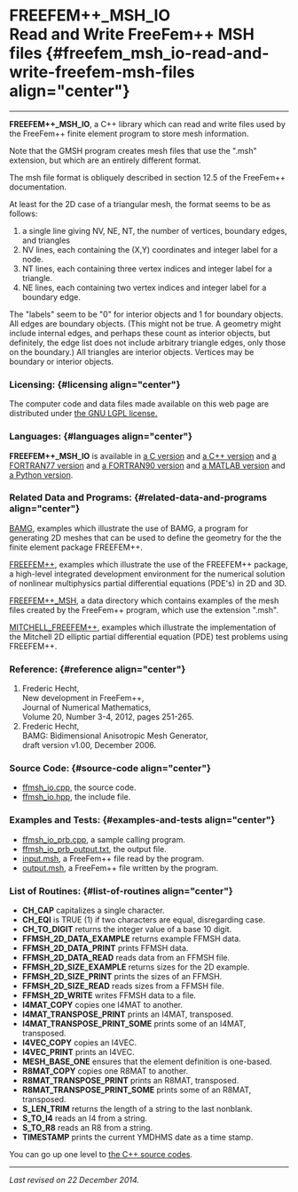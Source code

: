 FREEFEM++\_MSH\_IO\
Read and Write FreeFem++ MSH files {#freefem_msh_io-read-and-write-freefem-msh-files align="center"}
==================================

------------------------------------------------------------------------

**FREEFEM++\_MSH\_IO**, a C++ library which can read and write files
used by the FreeFem++ finite element program to store mesh information.

Note that the GMSH program creates mesh files that use the ".msh"
extension, but which are an entirely different format.

The msh file format is obliquely described in section 12.5 of the
FreeFem++ documentation.

At least for the 2D case of a triangular mesh, the format seems to be as
follows:

1.  a single line giving NV, NE, NT, the number of vertices, boundary
    edges, and triangles
2.  NV lines, each containing the (X,Y) coordinates and integer label
    for a node.
3.  NT lines, each containing three vertex indices and integer label for
    a triangle.
4.  NE lines, each containing two vertex indices and integer label for a
    boundary edge.

The "labels" seem to be "0" for interior objects and 1 for boundary
objects. All edges are boundary objects. (This might not be true. A
geometry might include internal edges, and perhaps these count as
interior objects, but definitely, the edge list does not include
arbitrary triangle edges, only those on the boundary.) All triangles are
interior objects. Vertices may be boundary or interior objects.

### Licensing: {#licensing align="center"}

The computer code and data files made available on this web page are
distributed under [the GNU LGPL license.](../../txt/gnu_lgpl.txt)

### Languages: {#languages align="center"}

**FREEFEM++\_MSH\_IO** is available in [a C
version](../../c_src/freefem++_msh_io/freefem++_msh_io.md) and [a C++
version](../../master/freefem++_msh_io/freefem++_msh_io.md) and [a
FORTRAN77 version](../../f77_src/freefem++_msh_io/freefem++_msh_io.md)
and [a FORTRAN90
version](../../f_src/freefem++_msh_io/freefem++_msh_io.md) and [a
MATLAB version](../../m_src/freefem++_msh_io/freefem++_msh_io.md) and
[a Python version](../../py_src/freefem++_msh_io/freefem++_msh_io.md).

### Related Data and Programs: {#related-data-and-programs align="center"}

[BAMG](../../examples/bamg/bamg.md), examples which illustrate the use
of BAMG, a program for generating 2D meshes that can be used to define
the geometry for the the finite element package FREEFEM++.

[FREEFEM++](../../examples/freefem++/freefem++.md), examples which
illustrate the use of the FREEFEM++ package, a high-level integrated
development environment for the numerical solution of nonlinear
multiphysics partial differential equations (PDE's) in 2D and 3D.

[FREEFEM++\_MSH](../../data/freefem++_msh/freefem++_msh.md), a data
directory which contains examples of the mesh files created by the
FreeFem++ program, which use the extension ".msh".

[MITCHELL\_FREEFEM++](../../examples/mitchell_freefem++/mitchell_freefem++.md),
examples which illustrate the implementation of the Mitchell 2D elliptic
partial differential equation (PDE) test problems using FREEFEM++.

### Reference: {#reference align="center"}

1.  Frederic Hecht,\
    New development in FreeFem++,\
    Journal of Numerical Mathematics,\
    Volume 20, Number 3-4, 2012, pages 251-265.
2.  Frederic Hecht,\
    BAMG: Bidimensional Anisotropic Mesh Generator,\
    draft version v1.00, December 2006.

### Source Code: {#source-code align="center"}

-   [ffmsh\_io.cpp](ffmsh_io.cpp), the source code.
-   [ffmsh\_io.hpp](ffmsh_io.hpp), the include file.

### Examples and Tests: {#examples-and-tests align="center"}

-   [ffmsh\_io\_prb.cpp](ffmsh_io_prb.cpp), a sample calling program.
-   [ffmsh\_io\_prb\_output.txt](ffmsh_io_prb_output.txt), the output
    file.
-   [input.msh](input.msh), a FreeFem++ file read by the program.
-   [output.msh](output.msh), a FreeFem++ file written by the program.

### List of Routines: {#list-of-routines align="center"}

-   **CH\_CAP** capitalizes a single character.
-   **CH\_EQI** is TRUE (1) if two characters are equal, disregarding
    case.
-   **CH\_TO\_DIGIT** returns the integer value of a base 10 digit.
-   **FFMSH\_2D\_DATA\_EXAMPLE** returns example FFMSH data.
-   **FFMSH\_2D\_DATA\_PRINT** prints FFMSH data.
-   **FFMSH\_2D\_DATA\_READ** reads data from an FFMSH file.
-   **FFMSH\_2D\_SIZE\_EXAMPLE** returns sizes for the 2D example.
-   **FFMSH\_2D\_SIZE\_PRINT** prints the sizes of an FFMSH.
-   **FFMSH\_2D\_SIZE\_READ** reads sizes from a FFMSH file.
-   **FFMSH\_2D\_WRITE** writes FFMSH data to a file.
-   **I4MAT\_COPY** copies one I4MAT to another.
-   **I4MAT\_TRANSPOSE\_PRINT** prints an I4MAT, transposed.
-   **I4MAT\_TRANSPOSE\_PRINT\_SOME** prints some of an I4MAT,
    transposed.
-   **I4VEC\_COPY** copies an I4VEC.
-   **I4VEC\_PRINT** prints an I4VEC.
-   **MESH\_BASE\_ONE** ensures that the element definition is
    one-based.
-   **R8MAT\_COPY** copies one R8MAT to another.
-   **R8MAT\_TRANSPOSE\_PRINT** prints an R8MAT, transposed.
-   **R8MAT\_TRANSPOSE\_PRINT\_SOME** prints some of an R8MAT,
    transposed.
-   **S\_LEN\_TRIM** returns the length of a string to the last
    nonblank.
-   **S\_TO\_I4** reads an I4 from a string.
-   **S\_TO\_R8** reads an R8 from a string.
-   **TIMESTAMP** prints the current YMDHMS date as a time stamp.

You can go up one level to [the C++ source codes](../cpp_src.md).

------------------------------------------------------------------------

*Last revised on 22 December 2014.*
